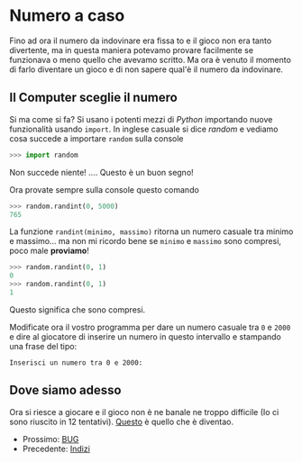 # Numero a caso
Fino ad ora il numero da indovinare era fissa to e il gioco non era tanto divertente, ma in questa maniera potevamo 
provare facilmente se funzionava o meno quello che avevamo scritto. Ma ora è venuto il momento di farlo diventare un 
gioco e di non sapere qual'è il numero da indovinare.

## Il Computer sceglie il numero

Si ma come si fa? Si usano i potenti mezzi di *Python* importando nuove funzionalità usando `import`. In
inglese casuale si dice *random* e vediamo cosa succede a importare `random` sulla console

```python
>>> import random
```

Non succede niente! .... Questo è un buon segno!

Ora provate sempre sulla console questo comando

```python
>>> random.randint(0, 5000)
765
```

La funzione `randint(minimo, massimo)` ritorna un numero casuale tra minimo e massimo... ma non mi ricordo bene se 
`minimo` e `massimo` sono compresi, poco male **proviamo**!

```python
>>> random.randint(0, 1)
0
>>> random.randint(0, 1)
1
```

Questo significa che sono compresi.

Modificate ora il vostro programma per dare un numero casuale tra `0` e `2000` e dire al giocatore di inserire
un numero in questo intervallo e stampando una frase del tipo:

```
Inserisci un numero tra 0 e 2000:
```

## Dove siamo adesso

Ora si riesce a giocare e il gioco non è ne banale ne troppo difficile (Io ci sono riuscito in 12 tentativi). 
[Questo](casuale.py) è quello che è diventao.

* Prossimo: [BUG](bug.md)
* Precedente: [Indizi](indizi.md)
